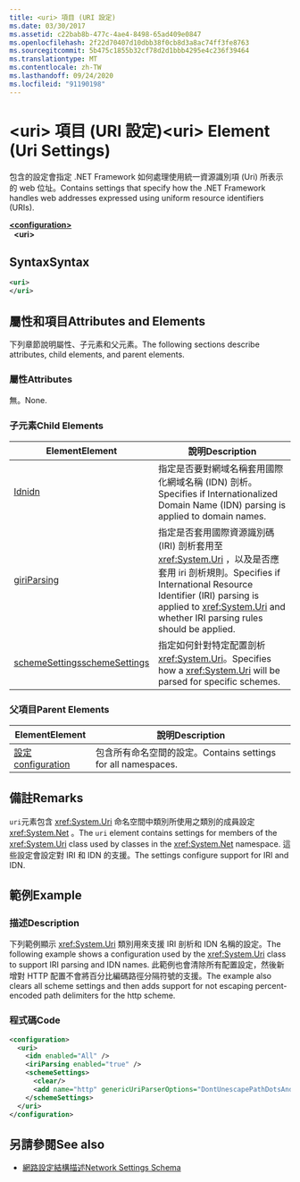 ```yaml
---
title: <uri> 項目 (URI 設定)
ms.date: 03/30/2017
ms.assetid: c22bab8b-477c-4ae4-8498-65ad409e0847
ms.openlocfilehash: 2f22d70407d10dbb38f0cb8d3a8ac74ff3fe8763
ms.sourcegitcommit: 5b475c1855b32cf78d2d1bbb4295e4c236f39464
ms.translationtype: MT
ms.contentlocale: zh-TW
ms.lasthandoff: 09/24/2020
ms.locfileid: "91190198"
---
```

# <a name="uri-element-uri-settings"></a><span data-ttu-id="d426d-102">\<uri> 項目 (URI 設定)</span><span class="sxs-lookup"><span data-stu-id="d426d-102">\<uri> Element (Uri Settings)</span></span>

<span data-ttu-id="d426d-103">包含的設定會指定 .NET Framework 如何處理使用統一資源識別項 (Uri) 所表示的 web 位址。</span><span class="sxs-lookup"><span data-stu-id="d426d-103">Contains settings that specify how the .NET Framework handles web addresses expressed using uniform resource identifiers (URIs).</span></span>  
  
[**\<configuration>**](../configuration-element.md)  
&nbsp;&nbsp;**\<uri>**  
  
## <a name="syntax"></a><span data-ttu-id="d426d-104">Syntax</span><span class="sxs-lookup"><span data-stu-id="d426d-104">Syntax</span></span>  
  
```xml  
<uri>  
</uri>  
```  
  
## <a name="attributes-and-elements"></a><span data-ttu-id="d426d-105">屬性和項目</span><span class="sxs-lookup"><span data-stu-id="d426d-105">Attributes and Elements</span></span>  

 <span data-ttu-id="d426d-106">下列章節說明屬性、子元素和父元素。</span><span class="sxs-lookup"><span data-stu-id="d426d-106">The following sections describe attributes, child elements, and parent elements.</span></span>  
  
### <a name="attributes"></a><span data-ttu-id="d426d-107">屬性</span><span class="sxs-lookup"><span data-stu-id="d426d-107">Attributes</span></span>  

 <span data-ttu-id="d426d-108">無。</span><span class="sxs-lookup"><span data-stu-id="d426d-108">None.</span></span>  
  
### <a name="child-elements"></a><span data-ttu-id="d426d-109">子元素</span><span class="sxs-lookup"><span data-stu-id="d426d-109">Child Elements</span></span>  
  
|<span data-ttu-id="d426d-110">**Element**</span><span class="sxs-lookup"><span data-stu-id="d426d-110">**Element**</span></span>|<span data-ttu-id="d426d-111">**說明**</span><span class="sxs-lookup"><span data-stu-id="d426d-111">**Description**</span></span>|  
|-----------------|---------------------|  
|[<span data-ttu-id="d426d-112">Idn</span><span class="sxs-lookup"><span data-stu-id="d426d-112">idn</span></span>](idn-element-uri-settings.md)|<span data-ttu-id="d426d-113">指定是否要對網域名稱套用國際化網域名稱 (IDN) 剖析。</span><span class="sxs-lookup"><span data-stu-id="d426d-113">Specifies if Internationalized Domain Name (IDN) parsing is applied to domain names.</span></span>|  
|[<span data-ttu-id="d426d-114">g</span><span class="sxs-lookup"><span data-stu-id="d426d-114">iriParsing</span></span>](iriparsing-element-uri-settings.md)|<span data-ttu-id="d426d-115">指定是否套用國際資源識別碼 (IRI) 剖析套用至 <xref:System.Uri> ，以及是否應套用 iri 剖析規則。</span><span class="sxs-lookup"><span data-stu-id="d426d-115">Specifies if International Resource Identifier (IRI) parsing is applied to <xref:System.Uri> and whether IRI parsing rules should be applied.</span></span>|  
|[<span data-ttu-id="d426d-116">schemeSettings</span><span class="sxs-lookup"><span data-stu-id="d426d-116">schemeSettings</span></span>](schemesettings-element-uri-settings.md)|<span data-ttu-id="d426d-117">指定如何針對特定配置剖析 <xref:System.Uri>。</span><span class="sxs-lookup"><span data-stu-id="d426d-117">Specifies how a <xref:System.Uri> will be parsed for specific schemes.</span></span>|  
  
### <a name="parent-elements"></a><span data-ttu-id="d426d-118">父項目</span><span class="sxs-lookup"><span data-stu-id="d426d-118">Parent Elements</span></span>  
  
|<span data-ttu-id="d426d-119">**Element**</span><span class="sxs-lookup"><span data-stu-id="d426d-119">**Element**</span></span>|<span data-ttu-id="d426d-120">**說明**</span><span class="sxs-lookup"><span data-stu-id="d426d-120">**Description**</span></span>|  
|-----------------|---------------------|  
|[<span data-ttu-id="d426d-121">設定</span><span class="sxs-lookup"><span data-stu-id="d426d-121">configuration</span></span>](../configuration-element.md)|<span data-ttu-id="d426d-122">包含所有命名空間的設定。</span><span class="sxs-lookup"><span data-stu-id="d426d-122">Contains settings for all namespaces.</span></span>|  
  
## <a name="remarks"></a><span data-ttu-id="d426d-123">備註</span><span class="sxs-lookup"><span data-stu-id="d426d-123">Remarks</span></span>  

 <span data-ttu-id="d426d-124">`uri`元素包含 <xref:System.Uri> 命名空間中類別所使用之類別的成員設定 <xref:System.Net> 。</span><span class="sxs-lookup"><span data-stu-id="d426d-124">The `uri` element contains settings for members of the <xref:System.Uri> class used by classes in the <xref:System.Net> namespace.</span></span> <span data-ttu-id="d426d-125">這些設定會設定對 IRI 和 IDN 的支援。</span><span class="sxs-lookup"><span data-stu-id="d426d-125">The settings configure support for IRI and IDN.</span></span>  
  
## <a name="example"></a><span data-ttu-id="d426d-126">範例</span><span class="sxs-lookup"><span data-stu-id="d426d-126">Example</span></span>  
  
### <a name="description"></a><span data-ttu-id="d426d-127">描述</span><span class="sxs-lookup"><span data-stu-id="d426d-127">Description</span></span>  

 <span data-ttu-id="d426d-128">下列範例顯示 <xref:System.Uri> 類別用來支援 IRI 剖析和 IDN 名稱的設定。</span><span class="sxs-lookup"><span data-stu-id="d426d-128">The following example shows a configuration used by the <xref:System.Uri> class to support IRI parsing and IDN names.</span></span> <span data-ttu-id="d426d-129">此範例也會清除所有配置設定，然後新增對 HTTP 配置不會將百分比編碼路徑分隔符號的支援。</span><span class="sxs-lookup"><span data-stu-id="d426d-129">The example also clears all scheme settings and then adds support for not escaping percent-encoded path delimiters for the http scheme.</span></span>  
  
### <a name="code"></a><span data-ttu-id="d426d-130">程式碼</span><span class="sxs-lookup"><span data-stu-id="d426d-130">Code</span></span>  
  
```xml  
<configuration>  
  <uri>  
    <idn enabled="All" />  
    <iriParsing enabled="true" />  
    <schemeSettings>  
      <clear/>  
      <add name="http" genericUriParserOptions="DontUnescapePathDotsAndSlashes"/>  
    </schemeSettings>  
  </uri>  
</configuration>  
```  
  
## <a name="see-also"></a><span data-ttu-id="d426d-131">另請參閱</span><span class="sxs-lookup"><span data-stu-id="d426d-131">See also</span></span>

- [<span data-ttu-id="d426d-132">網路設定結構描述</span><span class="sxs-lookup"><span data-stu-id="d426d-132">Network Settings Schema</span></span>](index.md)
